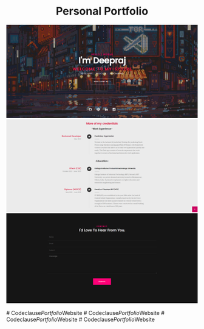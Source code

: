 <h1 align="center">Personal Portfolio</h1>

<img src="template/img1.png">
<img src="template/img2.png">
<img src="template/img3.png">


#   C o d e c l a u s e _ P o r t f o l i o _ W e b s i t e 
 
 #   C o d e c l a u s e _ P o r t f o l i o _ W e b s i t e 
 
 #   C o d e c l a u s e _ P o r t f o l i o _ W e b s i t e 
 
 #   C o d e c l a u s e _ P o r t f o l i o _ W e b s i t e 
 
 
